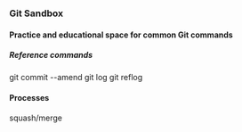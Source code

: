 ### Git Sandbox

#### Practice and educational space for common Git commands

##### Reference commands
git commit --amend
git log
git reflog

#### Processes
squash/merge
